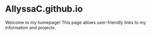 # AllyssaC.github.io
Welcome to my homepage!  This page allows user-friendly links to my information and projects.
